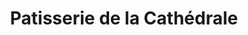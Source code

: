 ---
title: "Patisserie de la Cathédrale"
url: /orleans/patisserie-de-la-cathedrale/
shop: boulangerie
---